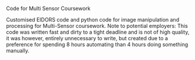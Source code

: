Code for Multi Sensor Coursework


Customised EIDORS code and python code for image manipulation and processing for Multi-Sensor coursework.
Note to potential employers: This code was written fast and dirty to a tight deadline and is not of high quality, it was however,
entirely unnecessary to write, but created due to a preference for spending 8 hours automating than 4 hours doing something manually.
